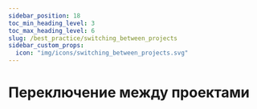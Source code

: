 ```yaml
---
sidebar_position: 18
toc_min_heading_level: 3
toc_max_heading_level: 6
slug: /best_practice/switching_between_projects
sidebar_custom_props:
  icon: "img/icons/switching_between_projects.svg"
---
```


# Переключение между проектами